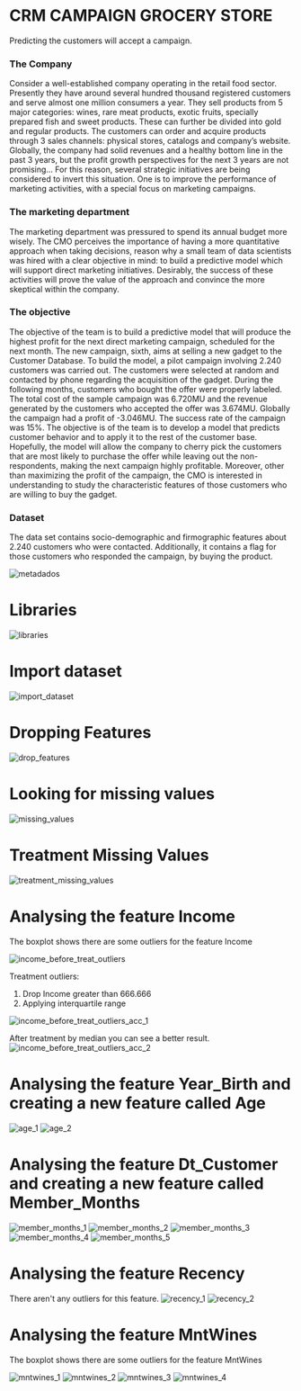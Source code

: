 # CRM CAMPAIGN GROCERY STORE
Predicting the customers will accept a campaign.

### The Company
Consider a well-established company operating in the retail food sector. Presently they have around several hundred thousand registered customers and serve almost one million consumers a year. They sell products from 5 major categories: wines, rare meat products, exotic fruits, specially prepared fish and sweet products. These can further be divided into gold and regular products. The customers can order and acquire products through 3 sales channels: physical stores, catalogs and company’s website. Globally, the company had solid revenues and a healthy bottom line in the past 3 years, but the profit growth perspectives for the next 3 years are not promising... For this reason, several strategic initiatives are being considered to invert this situation. One is to improve the performance of marketing activities, with a special focus on marketing campaigns.

### The marketing department
The marketing department was pressured to spend its annual budget more wisely. The CMO perceives the importance of having a more quantitative approach when taking decisions, reason why a small team of data scientists was hired with a clear objective in mind: to build a predictive model which will support direct marketing initiatives. Desirably, the success of these activities will prove the value of the approach and convince the more skeptical within the company.

### The objective
The objective of the team is to build a predictive model that will produce the highest profit for the next direct marketing campaign, scheduled for the next month. The new campaign, sixth, aims at selling a new gadget to the Customer Database. To build the model, a pilot campaign involving 2.240 customers was carried out. The customers were selected at random and contacted by phone regarding the acquisition of the gadget. During the following months, customers who bought the offer were properly labeled. The total cost of the sample campaign was 6.720MU and the revenue generated by the customers who accepted the offer was 3.674MU. Globally the campaign had a profit of -3.046MU. The success rate of the campaign was 15%. The objective is of the team is to develop a model that predicts customer behavior and to apply it to the rest of the customer base. Hopefully, the model will allow the company to cherry pick the customers that are most likely to purchase the offer while leaving out the non-respondents, making the next campaign highly profitable. Moreover, other than maximizing the profit of the campaign, the CMO is interested in understanding to study the characteristic features of those customers who are willing to buy the gadget.

### Dataset
The data set contains socio-demographic and firmographic features about 2.240 customers who were contacted. Additionally, it contains a flag for those customers who responded the campaign, by buying the product.


![metadados](https://user-images.githubusercontent.com/52208793/96514789-8e50df80-123a-11eb-8579-67b48752120d.jpg)



# Libraries
![libraries](https://user-images.githubusercontent.com/52208793/96515593-f94ee600-123b-11eb-8d03-c668d13b299e.jpg)

# Import dataset
![import_dataset](https://user-images.githubusercontent.com/52208793/96515800-53e84200-123c-11eb-9d1d-6905c4753bb1.jpg)

# Dropping Features
![drop_features](https://user-images.githubusercontent.com/52208793/96516070-d2dd7a80-123c-11eb-9d5d-74693abeddf1.jpg)

# Looking for missing values
![missing_values](https://user-images.githubusercontent.com/52208793/96516361-6a42cd80-123d-11eb-9a2b-2ea3397d4c7e.jpg)

# Treatment Missing Values
![treatment_missing_values](https://user-images.githubusercontent.com/52208793/96516509-b0982c80-123d-11eb-94cd-bc8fe47b9c07.jpg)

# Analysing the feature Income
The boxplot shows there are some outliers for the feature Income

![income_before_treat_outliers](https://user-images.githubusercontent.com/52208793/96518357-1d60f600-1241-11eb-8253-1c904f273849.jpg)

Treatment outliers:
1) Drop Income greater than 666.666
2) Applying interquartile range

![income_before_treat_outliers_acc_1](https://user-images.githubusercontent.com/52208793/96518665-c0197480-1241-11eb-9b1b-8c287d382ab7.jpg)

After treatment by median you can see a better result.
![income_before_treat_outliers_acc_2](https://user-images.githubusercontent.com/52208793/96518981-5f3e6c00-1242-11eb-8fc2-c02531570933.jpg)

# Analysing the feature Year_Birth and creating a new feature called Age
![age_1](https://user-images.githubusercontent.com/52208793/96519578-b0029480-1243-11eb-84d7-c91ba238f7bc.jpg)
![age_2](https://user-images.githubusercontent.com/52208793/96519755-14255880-1244-11eb-8df9-49cc67c90ae4.jpg)

# Analysing the feature Dt_Customer and creating a new feature called Member_Months
![member_months_1](https://user-images.githubusercontent.com/52208793/96520113-bcd3b800-1244-11eb-8401-9c22320fed41.jpg)
![member_months_2](https://user-images.githubusercontent.com/52208793/96520273-189e4100-1245-11eb-82ae-243a409db171.jpg)
![member_months_3](https://user-images.githubusercontent.com/52208793/96520438-7c286e80-1245-11eb-9974-3e29df1066a1.jpg)
![member_months_4](https://user-images.githubusercontent.com/52208793/96520657-e4775000-1245-11eb-8fdc-4e4013876dae.jpg)
![member_months_5](https://user-images.githubusercontent.com/52208793/96520839-52237c00-1246-11eb-960a-7e1717e73af3.jpg)

# Analysing the feature Recency
There aren't any outliers for this feature.
![recency_1](https://user-images.githubusercontent.com/52208793/96521101-dd047680-1246-11eb-8700-eb78bdd3e30e.jpg)
![recency_2](https://user-images.githubusercontent.com/52208793/96521313-5c924580-1247-11eb-98c3-88dbedb6a6b9.jpg)

# Analysing the feature MntWines
The boxplot shows there are some outliers for the feature MntWines

![mntwines_1](https://user-images.githubusercontent.com/52208793/96521647-15588480-1248-11eb-9c41-cd8dcc2ad592.jpg)
![mntwines_2](https://user-images.githubusercontent.com/52208793/96521787-66687880-1248-11eb-8874-20c488a83260.jpg)
![mntwines_3](https://user-images.githubusercontent.com/52208793/96522088-0de5ab00-1249-11eb-94b9-3a46f319052c.jpg)
![mntwines_4](https://user-images.githubusercontent.com/52208793/96522150-2bb31000-1249-11eb-8198-a95f50146cbd.jpg)



